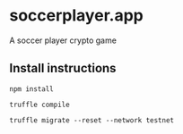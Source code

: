 # soccerplayer.app
A soccer player crypto game 

## Install instructions

```
npm install
```

```
truffle compile
```

```
truffle migrate --reset --network testnet
```